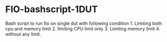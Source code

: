 # FIO-bashscript-1DUT
Bash script to run fio on single dut with following condition 1. Limiting both cpu and memory limit 2. limiting CPU limit only 3. Limiting memory limit 4. without any limit.
